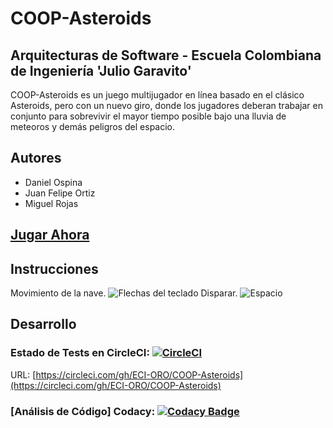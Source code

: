 # COOP-Asteroids

## Arquitecturas de Software - Escuela Colombiana de Ingeniería 'Julio Garavito'
COOP-Asteroids es un juego multijugador en línea basado en el clásico Asteroids, pero con un nuevo giro, donde los jugadores deberan trabajar en conjunto para sobrevivir el mayor tiempo posible bajo una lluvia de meteoros y demás peligros del espacio.

## Autores
- Daniel Ospina
- Juan Felipe Ortiz
- Miguel Rojas

## [Jugar Ahora](coop-asteroids.herokuapp.com)

## Instrucciones

Movimiento de la nave.
![Flechas del teclado](http://www.101computing.net/wp/wp-content/uploads/arrowKeys-300x205.png)
Disparar.
![Espacio](https://www.wpclipart.com/computer/keyboard_keys/large_keys/computer_key_Space_bar.png)

## Desarrollo

### Estado de Tests en CircleCI:   [![CircleCI](https://circleci.com/gh/ECI-ORO/COOP-Asteroids/tree/master.svg)](https://circleci.com/gh/ECI-ORO/COOP-Asteroids/tree/master)
URL: [https://circleci.com/gh/ECI-ORO/COOP-Asteroids](https://circleci.com/gh/ECI-ORO/COOP-Asteroids)
### [Análisis de Código] Codacy: [ ![Codacy Badge](https://api.codacy.com/project/badge/Grade/c164769d6f3a417cb1b4daaecc47ee2f)](https://www.codacy.com/app/danielospina-b/COOP-Asteroids?utm_source=github.com&amp;utm_medium=referral&amp;utm_content=ECI-ORO/COOP-Asteroids&amp;utm_campaign=Badge_Grade)

